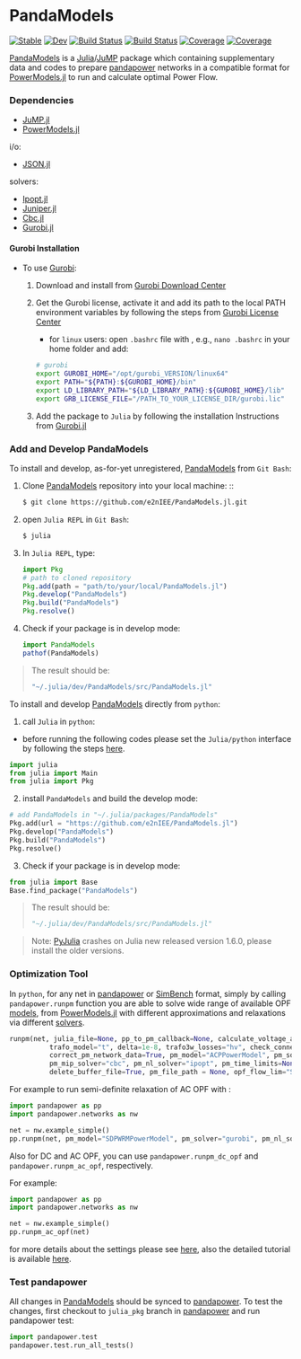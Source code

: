 # PandaModels

[![Stable](https://img.shields.io/badge/docs-stable-blue.svg)](https://e2nIEE.github.io/PandaModels.jl/stable)
[![Dev](https://img.shields.io/badge/docs-dev-blue.svg)](https://e2nIEE.github.io/PandaModels.jl/dev)
[![Build Status](https://travis-ci.com/e2nIEE/PandaModels.jl.svg?branch=master)](https://travis-ci.com/e2nIEE/PandaModels.jl)
[![Build Status](https://ci.appveyor.com/api/projects/status/github/e2nIEE/PandaModels.jl?svg=true)](https://ci.appveyor.com/project/e2nIEE/PandaModels-jl)
[![Coverage](https://codecov.io/gh/e2nIEE/PandaModels.jl/branch/master/graph/badge.svg)](https://codecov.io/gh/e2nIEE/PandaModels.jl)
[![Coverage](https://coveralls.io/repos/github/e2nIEE/PandaModels.jl/badge.svg?branch=master)](https://coveralls.io/github/e2nIEE/PandaModels.jl?branch=master)


[PandaModels](https://github.com/e2nIEE/PandaModels.jl) is a [Julia](https://julialang.org/)/[JuMP](https://github.com/JuliaOpt/JuMP.jl) package which containing supplementary data and codes to prepare [pandapower](https://github.com/e2nIEE/pandapower) networks in a compatible format for [PowerModels.jl](https://github.com/lanl-ansi/PowerModels.jl) to run and calculate optimal Power Flow.

### Dependencies

* [JuMP.jl](https://github.com/JuliaOpt/JuMP.jl)
* [PowerModels.jl](https://github.com/lanl-ansi/PowerModels.jl)

i/o:
* [JSON.jl](https://github.com/JuliaIO/JSON.jl)

solvers:
* [Ipopt.jl](https://github.com/jump-dev/Ipopt.jl)
* [Juniper.jl](https://github.com/lanl-ansi/Juniper.jl)
* [Cbc.jl](https://github.com/jump-dev/Cbc.jl)
* [Gurobi.jl](https://github.com/jump-dev/Gurobi.jl)

#### Gurobi Installation

* To use [Gurobi](https://www.gurobi.com/):

    1. Download and install from [Gurobi Download Center](https://www.gurobi.com/downloads/)

    1. Get the Gurobi license, activate it and add its path to the local PATH environment variables by following the steps from [Gurobi License Center](https://www.gurobi.com/downloads/licenses/)

        * for `linux` users: open `.bashrc` file with , e.g., `nano .bashrc` in your home folder and add:
        ```bash
        # gurobi
        export GUROBI_HOME="/opt/gurobi_VERSION/linux64"
        export PATH="${PATH}:${GUROBI_HOME}/bin"
        export LD_LIBRARY_PATH="${LD_LIBRARY_PATH}:${GUROBI_HOME}/lib"
        export GRB_LICENSE_FILE="/PATH_TO_YOUR_LICENSE_DIR/gurobi.lic"
        ```

    1. Add the package to `Julia` by following the installation Instructions from [Gurobi.jl](https://github.com/jump-dev/Gurobi.jl)


### Add and Develop PandaModels

To install and develop, as-for-yet unregistered, [PandaModels](https://github.com/e2nIEE/PandaModels.jl) from `Git Bash`:


1. Clone [PandaModels](https://github.com/e2nIEE/PandaModels.jl) repository into your local machine: ::
    ```bash
    $ git clone https://github.com/e2nIEE/PandaModels.jl.git
    ```
1. open `Julia REPL` in `Git Bash`:
    ```bash
    $ julia
    ```

1. In `Julia REPL`, type:
    ```julia
    import Pkg
    # path to cloned repository
    Pkg.add(path = "path/to/your/local/PandaModels.jl")
    Pkg.develop("PandaModels")
    Pkg.build("PandaModels")
    Pkg.resolve()
    ```

1. Check if your package is in develop mode:
    ```julia
    import PandaModels
    pathof(PandaModels)
    ```

> The result should be:
>```julia
>"~/.julia/dev/PandaModels/src/PandaModels.jl"
>```

To install and develop [PandaModels](https://github.com/e2nIEE/PandaModels.jl) directly from `python`:

1. call `Julia` in `python`:

* before running the following codes please set the `Julia/python` interface by following the steps [here](https://syl1.gitbook.io/julia-language-a-concise-tutorial/language-core/interfacing-julia-with-other-languages).

```python
import julia
from julia import Main
from julia import Pkg
```

2. install `PandaModels` and build the develop mode:
```python
# add PandaModels in "~/.julia/packages/PandaModels"
Pkg.add(url = "https://github.com/e2nIEE/PandaModels.jl")
Pkg.develop("PandaModels")
Pkg.build("PandaModels")
Pkg.resolve()
```

3. Check if your package is in develop mode:
```python
from julia import Base
Base.find_package("PandaModels")
```
> The result should be:
> ```python
> "~/.julia/dev/PandaModels/src/PandaModels.jl"
> ```


> Note: [PyJulia](https://pyjulia.readthedocs.io/en/latest/) crashes on Julia new released version 1.6.0, please install the older versions.


### Optimization Tool

In `python`, for any net in [pandapower](https://github.com/e2nIEE/pandapower) or [SimBench](https://github.com/e2nIEE/simbench) format, simply by calling `pandapower.runpm` function you are able to solve wide range of available OPF [models](https://lanl-ansi.github.io/PowerModels.jl/stable/formulation-details/), from [PowerModels.jl](https://github.com/lanl-ansi/PowerModels.jl) with different approximations and relaxations via different [solvers](https://jump.dev/JuMP.jl/dev/installation/).

```python
runpm(net, julia_file=None, pp_to_pm_callback=None, calculate_voltage_angles=True,
          trafo_model="t", delta=1e-8, trafo3w_losses="hv", check_connectivity=True,
          correct_pm_network_data=True, pm_model="ACPPowerModel", pm_solver="ipopt",
          pm_mip_solver="cbc", pm_nl_solver="ipopt", pm_time_limits=None, pm_log_level=0,
          delete_buffer_file=True, pm_file_path = None, opf_flow_lim="S", **kwargs)
```
For example to run semi-definite relaxation of AC OPF with :

```python
import pandapower as pp
import pandapower.networks as nw

net = nw.example_simple()
pp.runpm(net, pm_model="SDPWRMPowerModel", pm_solver="gurobi", pm_nl_solver="gurobi")
```

Also for DC and AC OPF, you can use `pandapower.runpm_dc_opf` and `pandapower.runpm_ac_opf`, respectively.

For example:

```python
import pandapower as pp
import pandapower.networks as nw

net = nw.example_simple()
pp.runpm_ac_opf(net)
```

for more  details about the settings please see [here](https://pandapower.readthedocs.io/en/v2.6.0/opf/powermodels.html#usage), also the detailed tutorial is available [here](https://github.com/e2nIEE/pandapower/blob/develop/tutorials/opf_powermodels.ipynb).


<!-- ### Developing:
##### Add New Optimization Model to PowerModels



### Use pandapower Directly in Julia -->




### Test pandapower

All changes in [PandaModels](https://github.com/e2nIEE/PandaModels.jl) should be synced to [pandapower](https://github.com/e2nIEE/pandapower). To test the changes, first checkout to `julia_pkg` branch in [pandapower](https://github.com/e2nIEE/pandapower) and run pandapower test:

```python
import pandapower.test
pandapower.test.run_all_tests()
```
